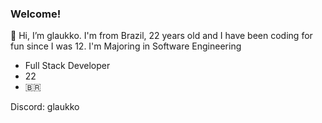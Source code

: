 ### Welcome!
👋 Hi, I’m glaukko. I'm from Brazil, 22 years old and I have been coding for fun since I was 12.
I'm Majoring in Software Engineering

- Full Stack Developer
- 22
- 🇧🇷

Discord: glaukko

<!---
glaukko/glaukko is a ✨ special ✨ repository because its `README.md` (this file) appears on your GitHub profile.
You can click the Preview link to take a look at your changes.
--->

